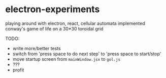 # electron-experiments

playing around with electron, react, cellular automata
implemented conway's game of life on a 30*30 toroidal grid

TODO:
- write more/better tests
- switch from 'press space to do next step' to 'press space to start/stop'
- move startup screen from `mainWindow.jsx` to `gol.js`
- ???
- profit
